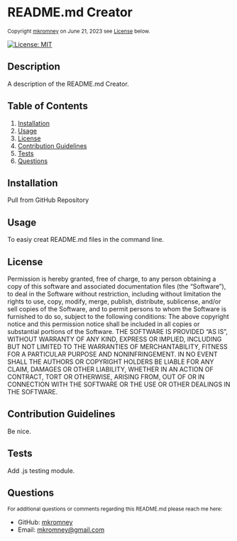 
  <a id="README"></a> 
  # README.md Creator 
  <small>Copyright [mkromney](https://github.com/mkromney) on June 21, 2023 see [License](#license) below.</small>

  [![License: MIT](https://img.shields.io/badge/License-MIT-yellow.svg)](https://opensource.org/licenses/MIT)
  
  ## Description
  A description of the README.md Creator.

  ## Table of Contents
  1. [Installation](#installation)
  2. [Usage](#usage)
  3. [License](#license)
  4. [Contribution Guidelines](#contribution)
  5. [Tests](#tests)
  6. [Questions](#questions)
  
  ## Installation
  Pull from GitHub Repository
  
  ## Usage
  To easiy creat README.md files in the command line. 

  ## License
  Permission is hereby granted, free of charge, to any person obtaining a copy of this software and associated documentation files (the “Software”), to deal in the Software without restriction, including without limitation the rights to use, copy, modify, merge, publish, distribute, sublicense, and/or sell copies of the Software, and to permit persons to whom the Software is furnished to do so, subject to the following conditions: The above copyright notice and this permission notice shall be included in all copies or substantial portions of the Software. THE SOFTWARE IS PROVIDED “AS IS”, WITHOUT WARRANTY OF ANY KIND, EXPRESS OR IMPLIED, INCLUDING BUT NOT LIMITED TO THE WARRANTIES OF MERCHANTABILITY, FITNESS FOR A PARTICULAR PURPOSE AND NONINFRINGEMENT. IN NO EVENT SHALL THE AUTHORS OR COPYRIGHT HOLDERS BE LIABLE FOR ANY CLAIM, DAMAGES OR OTHER LIABILITY, WHETHER IN AN ACTION OF CONTRACT, TORT OR OTHERWISE, ARISING FROM, OUT OF OR IN CONNECTION WITH THE SOFTWARE OR THE USE OR OTHER DEALINGS IN THE SOFTWARE.

  ## Contribution Guidelines
  Be nice. 
  
  ## Tests
  Add .js testing module. 

  ## Questions
  <small>For additional questions or comments regarding this README.md please reach me here:</small>

  - GitHub: [mkromney](https://github.com/mkromney)
  - Email: [mkromney@gmail.com](mailto:mkromney@gmail.com)

  